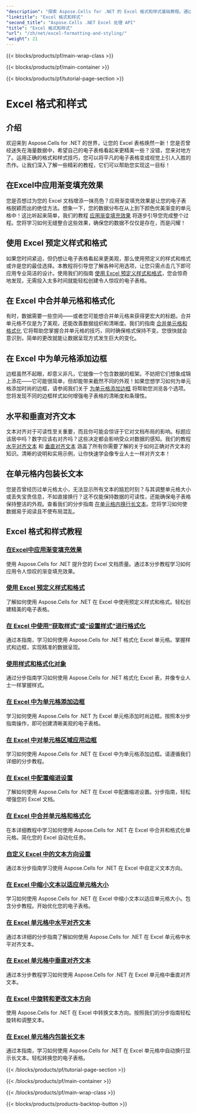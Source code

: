 ```yaml
---
"description": "探索 Aspose.Cells for .NET 的 Excel 格式和样式基础教程。通过实用的分步指南提升您的电子表格水平。"
"linktitle": "Excel 格式和样式"
"second_title": "Aspose.Cells .NET Excel 处理 API"
"title": "Excel 格式和样式"
"url": "/zh/net/excel-formatting-and-styling/"
"weight": 21
---
```


{{< blocks/products/pf/main-wrap-class >}}

{{< blocks/products/pf/main-container >}}

{{< blocks/products/pf/tutorial-page-section >}}

# Excel 格式和样式

## 介绍

欢迎来到 Aspose.Cells for .NET 的世界，让您的 Excel 表格焕然一新！您是否曾经迷失在海量数据中，希望自己的电子表格看起来更精美一些？没错，您来对地方了。运用正确的格式和样式技巧，您可以将平凡的电子表格变成视觉上引人入胜的杰作。让我们深入了解一些精彩的教程，它们可以帮助您实现这一目标！

## 在Excel中应用渐变填充效果

您是否想过为您的 Excel 文档增添一抹亮色？应用渐变填充效果是让您的电子表格脱颖而出的绝佳方法。想象一下，您的数据分布在从上到下颜色优美渐变的单元格中！这比听起来简单，我们的教程 [应用渐变填充效果](./applying-gradient-fill-effects/) 将逐步引导您完成整个过程。您将学习如何无缝整合这些效果，确保您的数据不仅仅是存在，而是闪耀！

## 使用 Excel 预定义样式和格式

如果您时间紧迫，但仍想让电子表格看起来更美观，那么使用预定义的样式和格式或许是您的最佳选择。本教程将引导您了解各种可用选项，让您只需点击几下即可应用专业简洁的设计。使用我们的指南 [使用 Excel 预定义样式和格式](./using-excel-predefined-styles-and-formatting/)，您会惊奇地发现，无需投入太多时间就能轻松创建令人惊叹的电子表格。

## 在 Excel 中合并单元格和格式化

有时，数据需要一些空间——或者您可能想合并单元格来获得更宏大的标题。合并单元格不仅是为了美观，还能改善数据组织和清晰度。我们的指南 [合并单元格和格式化](./merging-cells-and-formatting/) 它将帮助您掌握合并单元格的技巧，同时确保格式保持不变。您很快就会意识到，简单的更改就能让数据呈现方式发生巨大的变化。 

## 在 Excel 中为单元格添加边框

边框虽然不起眼，却意义非凡，它就像一个包含数据的框架。不妨把它们想象成锦上添花——它可能很简单，但却能带来截然不同的外观！如果您想学习如何为单元格添加时尚的边框，请参阅我们关于 [为单元格添加边框](./adding-borders-to-cells/) 将帮助您浏览各个选项。您将发现不同的边框样式如何增强电子表格的清晰度和条理性。

## 水平和垂直对齐文本

文本对齐对于可读性至关重要，而且你可能会惊讶于它对文档布局的影响。标题应该居中吗？数字应该右对齐吗？这些决定都会影响受众对数据的感知。我们的教程 [水平对齐文本](./aligning-text-horizontally/) 和 [垂直对齐文本](./aligning-text-vertically/) 涵盖了所有你需要了解的关于如何正确对齐文本的知识。清晰的说明和实用示例，让你快速学会像专业人士一样对齐文本！

## 在单元格内包装长文本

您是否曾经历过单元格太小，无法显示所有文本的尴尬时刻？与其调整单元格大小或丢失宝贵信息，不如直接换行？这不仅能保持数据的可读性，还能确保电子表格保持整洁的外观。查看我们的分步指南 [在单元格内换行长文本](./wrapping-long-text-within-cells/)。您将学习如何使数据易于阅读且不使布局混乱。

## Excel 格式和样式教程
### [在Excel中应用渐变填充效果](./applying-gradient-fill-effects/)
使用 Aspose.Cells for .NET 提升您的 Excel 文档质量。通过本分步教程学习如何应用令人惊叹的渐变填充效果。
### [使用 Excel 预定义样式和格式](./using-excel-predefined-styles-and-formatting/)
了解如何使用 Aspose.Cells for .NET 在 Excel 中使用预定义样式和格式。轻松创建精美的电子表格。
### [在 Excel 中使用“获取样式”或“设置样式”进行格式化](./formatting-with-get-style-or-set-style/)
通过本指南，学习如何使用 Aspose.Cells for .NET 格式化 Excel 单元格。掌握样式和边框，实现精准的数据呈现。
### [使用样式和格式化对象](./working-with-styles-and-formatting-objects/)
通过分步指南学习如何使用 Aspose.Cells for .NET 格式化 Excel 表，并像专业人士一样掌握样式。
### [在 Excel 中为单元格添加边框](./adding-borders-to-cells/)
学习如何使用 Aspose.Cells for .NET 为 Excel 单元格添加时尚边框。按照本分步指南操作，即可创建清晰美观的电子表格。
### [在 Excel 中对单元格区域应用边框](./applying-borders-to-range-of-cells/)
学习如何使用 Aspose.Cells for .NET 在 Excel 中为单元格添加边框。请遵循我们详细的分步教程。
### [在 Excel 中配置缩进设置](./configuring-indentation-settings/)
了解如何使用 Aspose.Cells for .NET 在 Excel 中配置缩进设置。分步指南，轻松增强您的 Excel 文档。
### [在 Excel 中合并单元格和格式化](./merging-cells-and-formatting/)
在本详细教程中学习如何使用 Aspose.Cells for .NET 在 Excel 中合并和格式化单元格。简化您的 Excel 自动化任务。
### [自定义 Excel 中的文本方向设置](./customizing-orientation-settings-for-text/)
通过本分步指南学习使用 Aspose.Cells for .NET 在 Excel 中自定义文本方向。
### [在 Excel 中缩小文本以适应单元格大小](./shrinking-text-to-fit-cell-size/)
学习如何使用 Aspose.Cells for .NET 在 Excel 中缩小文本以适应单元格大小。包含分步教程。开始优化您的电子表格。
### [在 Excel 单元格中水平对齐文本](./aligning-text-horizontally/)
通过本详细的分步指南了解如何使用 Aspose.Cells for .NET 在 Excel 单元格中水平对齐文本。
### [在 Excel 单元格中垂直对齐文本](./aligning-text-vertically/)
通过本分步教程学习如何使用 Aspose.Cells for .NET 在 Excel 单元格中垂直对齐文本。
### [在 Excel 中旋转和更改文本方向](./rotating-and-changing-text-direction/)
使用 Aspose.Cells for .NET 在 Excel 中转换文本方向。按照我们的分步指南轻松旋转和调整文本。
### [在 Excel 单元格内包装长文本](./wrapping-long-text-within-cells/)
通过本指南，学习如何使用 Aspose.Cells for .NET 在 Excel 单元格中自动换行显示长文本。轻松转换您的电子表格。

{{< /blocks/products/pf/tutorial-page-section >}}

{{< /blocks/products/pf/main-container >}}

{{< /blocks/products/pf/main-wrap-class >}}

{{< blocks/products/products-backtop-button >}}